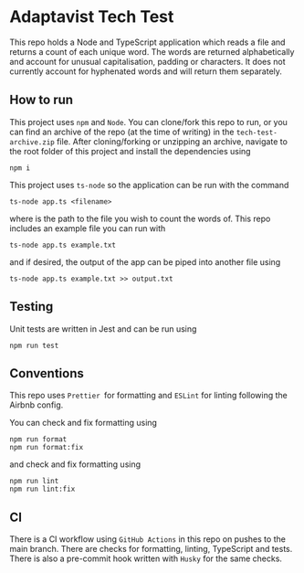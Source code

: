 # Adaptavist Tech Test

This repo holds a Node and TypeScript application which reads a file and returns a count of each unique word. The words are returned alphabetically and account for unusual capitalisation, padding or characters. It does not currently account for hyphenated words and will return them separately.

## How to run

This project uses `npm` and `Node`. You can clone/fork this repo to run, or you can find an archive of the repo (at the time of writing) in the `tech-test-archive.zip` file. After cloning/forking or unzipping an archive, navigate to the root folder of this project and install the dependencies using

```
npm i
```

This project uses `ts-node` so the application can be run with the command

```
ts-node app.ts <filename>
```

where <filename> is the path to the file you wish to count the words of. This repo includes an example file you can run with

```
ts-node app.ts example.txt
```

and if desired, the output of the app can be piped into another file using

```
ts-node app.ts example.txt >> output.txt
```

## Testing

Unit tests are written in Jest and can be run using

```
npm run test
```

## Conventions

This repo uses `Prettier `for formatting and `ESLint` for linting following the Airbnb config.

You can check and fix formatting using

```
npm run format
npm run format:fix
```

and check and fix formatting using

```
npm run lint
npm run lint:fix
```

## CI

There is a CI workflow using `GitHub Actions` in this repo on pushes to the main branch. There are checks for formatting, linting, TypeScript and tests. There is also a pre-commit hook written with `Husky` for the same checks.
